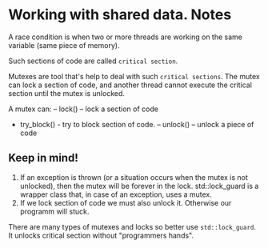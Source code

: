 # Working with shared data. Notes

A race condition is when two or more threads are working on the same variable (same piece of memory).

Such sections of code are called `critical section`. 

Mutexes are tool that's help to deal with such `critical sections`. The mutex can lock a section of code, and another thread cannot execute the critical section until the mutex is unlocked.

A mutex can:
– lock() – lock a section of code
- try_block() - try to block section of code.
– unlock() – unlock a piece of code

## Keep in mind!

1. If an exception is thrown (or a situation occurs when the mutex is not unlocked), then the mutex will be forever in the lock. std::lock_guard is a wrapper class that, in case of an exception, uses a mutex.
2. If we lock section of code we must also unlock it. Otherwise our programm will stuck.

There are many types of mutexes and locks so better use `std::lock_guard`. It unlocks critical section without "programmers hands".


